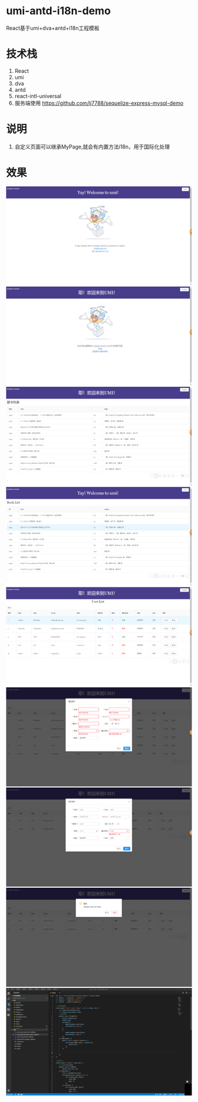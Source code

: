 # umi-antd-i18n-demo
React基于umi+dva+antd+i18n工程模板

# 技术栈
1. React
2. umi
3. dva
4. antd
5. react-intl-universal
6. 服务端使用 https://github.com/lj7788/sequelize-express-mysql-demo

# 说明
1. 自定义页面可以继承MyPage,就会有内置方法i18n，用于国际化处理

# 效果
![image](https://github.com/lj7788/umi-antd-i18n-demo/blob/master/screenshot/a01.png)
![image](https://github.com/lj7788/umi-antd-i18n-demo/blob/master/screenshot/a02.png)
![image](https://github.com/lj7788/umi-antd-i18n-demo/blob/master/screenshot/001.png)
![image](https://github.com/lj7788/umi-antd-i18n-demo/blob/master/screenshot/002.png)
![image](https://github.com/lj7788/umi-antd-i18n-demo/blob/master/screenshot/003.png)
![image](https://github.com/lj7788/umi-antd-i18n-demo/blob/master/screenshot/004.png)
![image](https://github.com/lj7788/umi-antd-i18n-demo/blob/master/screenshot/005.png)
![image](https://github.com/lj7788/umi-antd-i18n-demo/blob/master/screenshot/006.png)
![image](https://github.com/lj7788/umi-antd-i18n-demo/blob/master/screenshot/007.png)
